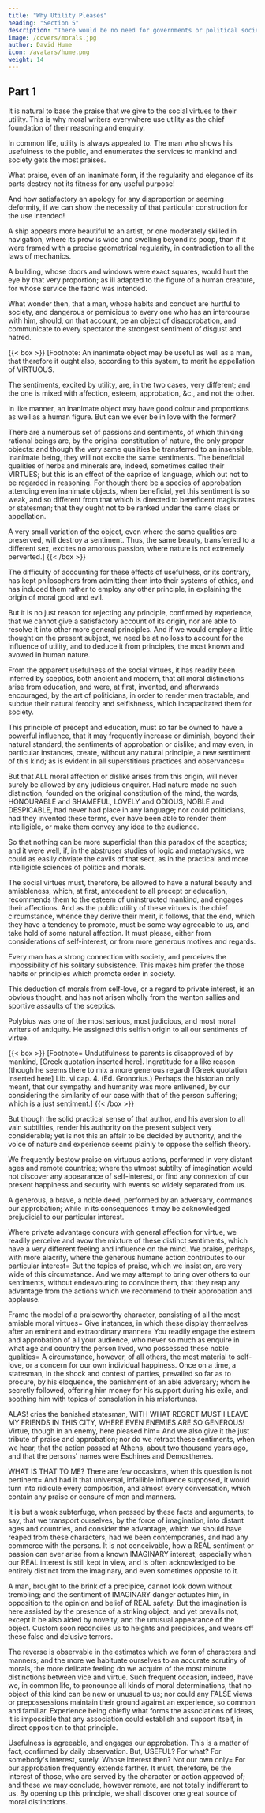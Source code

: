 ```yaml
---
title: "Why Utility Pleases"
heading: "Section 5"
description: "There would be no need for governments or political society if everyone could observe justice and equity and had the strength of mind to resist present pleasure and advantage"
image: /covers/morals.jpg
author: David Hume
icon: /avatars/hume.png
weight: 14
---
```




## Part 1
 
It is natural to base the praise that we give to the social virtues to their utility. This is why moral writers everywhere use utility as the chief foundation of their reasoning and enquiry. 

In common life, utility is always appealed to. The man who shows his usefulness to the public, and enumerates the services to mankind and society gets the most praises. 

What praise, even of an inanimate form, if the regularity and elegance of its parts destroy not its fitness for any useful purpose! 

And how satisfactory an apology for any disproportion or seeming deformity, if we can show the necessity of that particular construction for the use intended! 

A ship appears more beautiful to an artist, or one moderately skilled in navigation, where its prow is wide and swelling beyond its poop, than if it were framed with a precise geometrical regularity, in contradiction to all the laws of mechanics. 

A building, whose doors and windows were exact squares, would hurt the eye by that very proportion; as ill adapted to the figure of a human creature, for whose service the fabric was intended.

What wonder then, that a man, whose habits and conduct are hurtful to society, and dangerous or pernicious to every one who has an intercourse with him, should, on that account, be an object of disapprobation, and communicate to every spectator the strongest sentiment of disgust and hatred.

{{< box >}}
[Footnote: An inanimate object may be useful as well as a man, that therefore it ought also, according to this system, to merit he appellation of VIRTUOUS. 

The sentiments, excited by utility, are, in the two cases, very different; and the one is mixed with affection, esteem, approbation, &c., and not the other. 

In like manner, an inanimate object may have good colour and proportions as well as a human figure. But can we ever be in love with the former?

There are a numerous set of passions and sentiments, of which thinking rational beings are, by the original constitution of nature, the only proper objects: and though the very same qualities be transferred to an insensible, inanimate being, they will not excite the same sentiments.
The beneficial qualities of herbs and minerals are, indeed, sometimes called their VIRTUES; but this is an effect of the caprice of language, which out not to be regarded in reasoning. For though there be a species of approbation attending even inanimate objects, when beneficial, yet
this sentiment is so weak, and so different from that which is directed to beneficent magistrates or statesman; that they ought not to be ranked under the same class or appellation.

A very small variation of the object, even where the same qualities are preserved, will destroy a sentiment. Thus, the same beauty, transferred to a different sex, excites no amorous passion, where nature is not extremely perverted.]
{{< /box >}}


The difficulty of accounting for these effects of usefulness, or its contrary, has kept philosophers from admitting them into their systems of ethics, and has induced them rather to employ any other principle, in explaining the origin of moral good and evil. 

But it is no just reason for rejecting any principle, confirmed by experience, that we cannot give a satisfactory account of its origin, nor are able to resolve it into other more general principles. And if we would employ a little thought on the present subject, we need be at no loss to account for the influence of utility, and to deduce it from principles, the most known and avowed in human nature.

From the apparent usefulness of the social virtues, it has readily been inferred by sceptics, both ancient and modern, that all moral distinctions arise from education, and were, at first, invented, and afterwards encouraged, by the art of politicians, in order to render men tractable, and subdue their natural ferocity and selfishness, which incapacitated them for society. 

This principle of precept and education, must so far be owned to have a powerful influence, that it may frequently increase or diminish, beyond their natural standard, the sentiments of approbation or dislike; and may even, in particular instances, create, without any natural principle, a new sentiment of this kind; as is evident in all superstitious practices and observances=  

But that ALL moral affection or dislike arises from this origin, will never surely be allowed by any judicious enquirer. Had nature made no such distinction, founded on the original constitution of the mind, the words, HONOURABLE and SHAMEFUL, LOVELY and ODIOUS, NOBLE and DESPICABLE, had never had place in any language; nor could politicians, had they invented these terms, ever have been able to render them intelligible, or make them convey any idea to the audience. 

So that nothing can be more superficial than this paradox of the sceptics; and it were well, if, in the abstruser studies of logic and metaphysics, we could as easily obviate the cavils of that sect, as in the practical and more intelligible sciences of politics and morals.

The social virtues must, therefore, be allowed to have a natural beauty and amiableness, which, at first, antecedent to all precept or education, recommends them to the esteem of uninstructed mankind, and engages their affections. And as the public utility of these virtues is the chief circumstance, whence they derive their merit, it follows, that the end, which they have a tendency to promote, must be some way agreeable to us, and take hold of some natural affection. It must please, either from considerations of self-interest, or from more generous motives and regards.

Every man has a strong connection with society, and perceives the impossibility of his solitary subsistence. This makes him prefer the <!--  he becomes, on that account, favourable to all --> those habits or principles which promote order in society.<!-- , and insure to him the quiet possession of so inestimable a blessing, As much as we value our own happiness and welfare, as much must we applaud the practice of justice and humanity, by which alone the social confederacy can be maintained, and every man reap the fruits of mutual protection and assistance. -->

This deduction of morals from self-love, or a regard to private interest, is an obvious thought, and has not arisen wholly from the wanton sallies and sportive assaults of the sceptics. 

Polybius was one of the most serious, most judicious, and most moral writers of antiquity. He  assigned this selfish origin to all our sentiments of virtue. 

{{< box >}}
[Footnote=  Undutifulness to parents is disapproved of by mankind, [Greek quotation inserted here]. Ingratitude for a like reason (though he seems there to mix a more generous regard) [Greek quotation inserted here] Lib. vi cap. 4. (Ed. Gronorius.) Perhaps the historian only meant, that our sympathy and humanity was more enlivened, by our considering the similarity of our case with that of the person suffering; which is a just sentiment.] 
{{< /box >}}

But though the solid practical sense of that author, and his aversion to all vain subtilties, render his authority on the present subject very considerable; yet is not this an affair to be decided by authority, and the voice of nature and experience seems plainly to oppose the selfish theory.

We frequently bestow praise on virtuous actions, performed in very distant ages and remote countries; where the utmost subtilty of imagination would not discover any appearance of self-interest, or find any connexion of our present happiness and security with events so widely separated from us.

A generous, a brave, a noble deed, performed by an adversary, commands our approbation; while in its consequences it may be acknowledged prejudicial to our particular interest.

Where private advantage concurs with general affection for virtue, we readily perceive and avow the mixture of these distinct sentiments, which have a very different feeling and influence on the mind. We praise, perhaps, with more alacrity, where the generous humane action contributes to our particular interest=  But the topics of praise, which we insist on, are very wide of this circumstance. And we may attempt to bring over others to our sentiments, without endeavouring to convince them, that they reap any advantage from the actions which we recommend to their approbation and applause.

Frame the model of a praiseworthy character, consisting of all the most amiable moral virtues=  Give instances, in which these display themselves after an eminent and extraordinary manner=  You readily engage the esteem and approbation of all your audience, who never so much as enquire in what age and country the person lived, who possessed these noble qualities=  A circumstance, however, of all others, the most material to self-love, or a concern for our own individual happiness. Once on a time, a statesman, in the shock and contest of parties, prevailed so far as to procure, by his eloquence, the banishment of an able adversary; whom he secretly followed, offering him money for his support during his exile, and soothing him with topics of consolation in his misfortunes. 

ALAS! cries the banished statesman, WITH WHAT REGRET MUST I LEAVE MY FRIENDS IN THIS CITY, WHERE EVEN ENEMIES ARE SO GENEROUS! Virtue, though in an enemy, here pleased him=  And we also give it the just tribute of praise and approbation; nor do we retract these sentiments, when we hear, that the action passed at Athens, about two thousand years ago, and that the persons' names were Eschines and Demosthenes.

WHAT IS THAT TO ME? There are few occasions, when this question is not pertinent=  And had it that universal, infallible influence supposed, it would turn into ridicule every composition, and almost every conversation, which contain any praise or censure of men and manners.

It is but a weak subterfuge, when pressed by these facts and arguments, to say, that we transport ourselves, by the force of imagination, into distant ages and countries, and consider the advantage, which we should have reaped from these characters, had we been contemporaries, and had any commerce with the persons. It is not conceivable, how a REAL sentiment or passion can ever arise from a known IMAGINARY interest; especially when our REAL interest is still kept in view, and is often acknowledged to be entirely distinct from the imaginary, and even sometimes opposite to it.

A man, brought to the brink of a precipice, cannot look down without trembling; and the sentiment of IMAGINARY danger actuates him, in opposition to the opinion and belief of REAL safety. But the imagination is here assisted by the presence of a striking object; and yet prevails not, except it be also aided by novelty, and the unusual appearance of the object. Custom soon reconciles us to heights and precipices, and wears off these false and delusive terrors. 

The reverse is observable in the estimates which we form of characters and manners; and the more we habituate ourselves to an accurate scrutiny of morals, the more delicate feeling do we acquire of the most minute distinctions between vice and virtue. Such frequent occasion, indeed, have we, in common life, to pronounce all kinds of moral determinations, that no object of this kind can be new or unusual to us; nor could any FALSE views or prepossessions maintain their ground against an experience, so common and familiar. Experience being chiefly what forms the associations of ideas, it is impossible that any association could establish and support itself, in direct opposition to that principle.

Usefulness is agreeable, and engages our approbation. This is a matter of fact, confirmed by daily observation. But, USEFUL? For what? For somebody's interest, surely. Whose interest then? Not our own only=  For our approbation frequently extends farther. It must, therefore, be the interest of those, who are served by the character or action approved of; and these we may conclude, however remote, are not totally indifferent to us. By opening up this principle, we shall discover one great source of moral distinctions.

